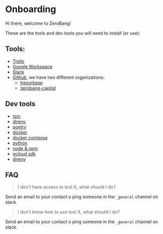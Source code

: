 # Onboarding

Hi there,  welcome to ZeroBang!

These are the tools and dev tools you will need to install (or use):

## Tools:

- [Trello](https://trello.com)
- [Google Workspace](https://workspace.google.com)
- [Slack](https://slack.com/)
- [Github](https://github.com/), we have two different organizations:
    - [tresorbase](https://github.com/tresorbase)
    - [zerobang-capital](https://github.com/zerobang-capital)

## Dev tools

- [tsrc](https://dmerejkowsky.github.io/tsrc/)
- [direnv](https://direnv.net/)
- [poetry](https://python-poetry.org/)
- [docker](https://docs.docker.com/get-docker/)
- [docker compose](https://docs.docker.com/compose/install/)
- [python](https://www.python.org/downloads/)
- [node & npm](https://docs.npmjs.com/downloading-and-installing-node-js-and-npm)
- [gcloud sdk](https://cloud.google.com/sdk/docs/install)
- [direnv](https://direnv.net/)

## FAQ

> I don't have access to tool X, what should I do?

Send an email to your contact o ping someone in the `_general` channel on slack.

> I don't know how to use tool X, what should I do?

Send an email to your contact o ping someone in the `_general` channel on slack.